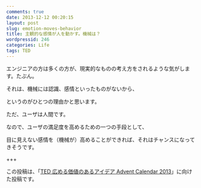 ```yaml
---
comments: true
date: 2013-12-12 00:20:15
layout: post
slug: emotion-moves-behavior
title: 主観的な感情が人を動かす。機械は？
wordpressid: 246
categories: Life
tags: TED
---
```


エンジニアの方は多くの方が、現実的なものの考え方をされるような気がします。たぶん。

それは、機械には認識、感情といったものがないから、

というのがひとつの理由かと思います。

ただ、ユーザは人間です。

なので、ユーザの満足度を高めるための一つの手段として、

<!-- more -->

目に見えない感情を（機械が）高めることができれば、それはチャンスになってきそうです。



+++

この投稿は、「[TED 広める価値のあるアイデア Advent Calendar 2013](http://www.adventar.org/calendars/158)」に向けた投稿です。

